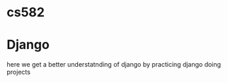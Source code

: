 # cs582
# Django
here we get a better understatnding of django
by practicing django doing projects

 
